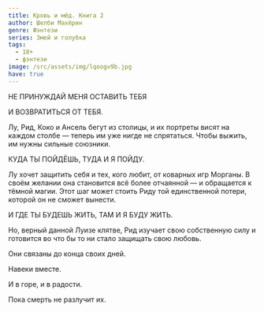 ```yaml
---
title: Кровь и мёд. Книга 2
author: Шелби Махёрин
genre: Фэнтези
series: Змей и голубка
tags:
  - 18+
  - фэнтези
image: /src/assets/img/lqoogv9b.jpg
have: true
---
```

НЕ ПРИНУЖДАЙ МЕНЯ ОСТАВИТЬ ТЕБЯ

И ВОЗВРАТИТЬСЯ ОТ ТЕБЯ.

Лу, Рид, Коко и Ансель бегут из столицы, и их портреты висят на каждом столбе — теперь им уже нигде не спрятаться. Чтобы выжить, им нужны сильные союзники.

КУДА ТЫ ПОЙДЁШЬ, ТУДА И Я ПОЙДУ.

Лу хочет защитить себя и тех, кого любит, от коварных игр Морганы. В своём желании она становится всё более отчаянной — и обращается к тёмной магии. Этот шаг может стоить Риду той единственной потери, которой он не сможет вынести.

И ГДЕ ТЫ БУДЕШЬ ЖИТЬ, ТАМ И Я БУДУ ЖИТЬ.

Но, верный данной Луизе клятве, Рид изучает свою собственную силу и готовится во что бы то ни стало защищать свою любовь.

Они связаны до конца своих дней.

Навеки вместе.

И в горе, и в радости.

Пока смерть не разлучит их.
